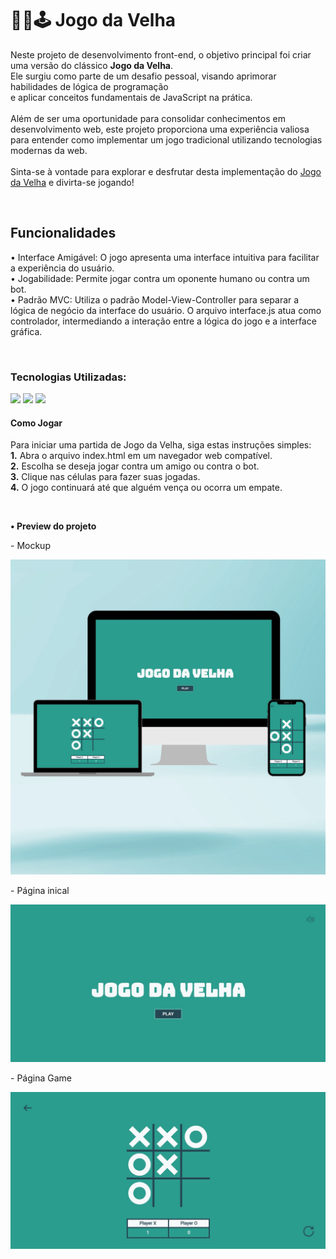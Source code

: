 
<h1>👵🏻🕹 Jogo da Velha</h1>
  <p>Neste projeto de desenvolvimento front-end, o objetivo principal foi criar uma versão do clássico <b>Jogo da Velha</b>.<br> 
    Ele surgiu como parte de um desafio pessoal, visando aprimorar habilidades de lógica de programação<br> 
    e aplicar conceitos fundamentais de JavaScript na prática.<br><br>
    Além de ser uma oportunidade para consolidar conhecimentos em desenvolvimento web, este projeto proporciona uma experiência 
    valiosa para entender como implementar um jogo tradicional utilizando tecnologias modernas da web. 
    <br>
    <br>
    Sinta-se à vontade para explorar e desfrutar desta implementação do <a href="https://valdezjulian-jogo-da-velha.vercel.app/">Jogo da Velha</a> e divirta-se jogando!</p>
    <br>
<h2>Funcionalidades</h2>
  <p>• Interface Amigável: O jogo apresenta uma interface intuitiva para facilitar a experiência do usuário.
    <br>
    • Jogabilidade: Permite jogar contra um oponente humano ou contra um bot.
    <br>
    • Padrão MVC: Utiliza o padrão Model-View-Controller para separar a lógica de negócio da interface do usuário. 
    O arquivo interface.js atua como controlador, intermediando a interação entre a lógica do jogo e a interface gráfica.</p>
<br>
<h3>Tecnologias Utilizadas:</h3>
  <img src="https://img.shields.io/badge/HTML5-E34F26?style=for-the-badge&logo=html5&logoColor=white"/> 
  <img src="https://img.shields.io/badge/CSS3-1572B6?style=for-the-badge&logo=css3&logoColor=white"/>
  <img src="https://img.shields.io/badge/JavaScript-F7DF1E?style=for-the-badge&logo=javascript&logoColor=black"/>
<br>
<h4>Como Jogar</h4>
  <p>Para iniciar uma partida de Jogo da Velha, siga estas instruções simples:
  <br>
  <b>1.</b> Abra o arquivo index.html em um navegador web compatível.
  <br>
  <b>2.</b> Escolha se deseja jogar contra um amigo ou contra o bot.
  <br>
  <b>3.</b> Clique nas células para fazer suas jogadas.
  <br>
  <b>4.</b> O jogo continuará até que alguém vença ou ocorra um empate.</p>
  <br>
<p><b>• Preview do projeto</b></p>
  <p>- Mockup</p>
  <img src="./assets/img/mockup-jogo-da-velha.jpg">  
<br>
  <p>- Página inical</p>
  <img src="./assets/img/desktop-pagina-inicial.jpg">
<br>
  <p>- Página Game</p>
  <img src="./assets/img/desktop-pagina-game.jpg"> 
<br> 



